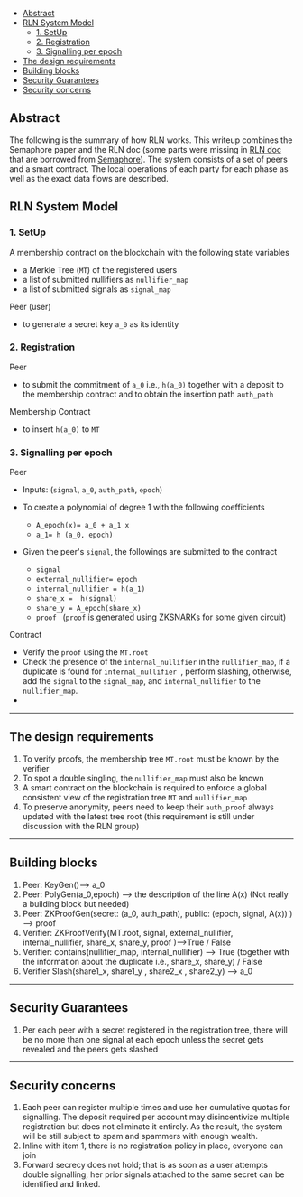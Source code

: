 - [Abstract](#abstract)
- [RLN System Model](#rln-system-model)
  - [1. SetUp](#1-setup)
  - [2. Registration](#2-registration)
  - [3. Signalling per epoch](#3-signalling-per-epoch)
- [The design requirements](#the-design-requirements)
- [Building blocks](#building-blocks)
- [Security Guarantees](#security-guarantees)
- [Security concerns](#security-concerns)
## Abstract

The following is the summary of how RLN works. This writeup combines the Semaphore paper and the RLN doc (some parts were missing in [RLN doc](https://hackmd.io/tMTLMYmTR5eynw2lwK9n1w?both) that are borrowed from [Semaphore](https://github.com/appliedzkp/semaphore/blob/master/spec/Semaphore%20Spec.pdf)).
The system consists of a set of peers and a smart contract. The local operations of each party for each phase as well as the exact data flows are described. 

## RLN System Model
### 1. SetUp

A membership contract on the blockchain with the following state variables
-  a Merkle Tree (`MT`) of the registered users 
- a list of submitted nullifiers as `nullifier_map`
- a list of submitted signals as `signal_map`

Peer (user)
-  to generate a secret key `a_0` as its identity

### 2. Registration

Peer

- to submit the commitment of `a_0`  i.e., `h(a_0)` together with a deposit to the membership contract and to obtain the insertion path `auth_path` 

Membership Contract

-  to insert `h(a_0)` to `MT`

### 3. Signalling per epoch
Peer
- Inputs: (`signal`, `a_0`, `auth_path`, `epoch`)
- To create a polynomial of degree 1 with the following coefficients

  - `A_epoch(x)= a_0 + a_1 x`
  - `a_1= h (a_0, epoch)`

- Given the peer's `signal`, the followings are submitted to the contract
  - `signal`
  - `external_nullifier= epoch`
  - `internal_nullifier = h(a_1) `
  - `share_x =  h(signal)`
  - `share_y = A_epoch(share_x)`
  - `proof ` (`proof` is generated using ZKSNARKs for some given circuit)

Contract 
- Verify the `proof` using the `MT.root`
- Check the presence of the `internal_nullifier` in the `nullifier_map`, if a duplicate is found for `internal_nullifier `, perform slashing, otherwise, add the `signal` to the `signal_map`, and `internal_nullifier` to the `nullifier_map`.
- 
------
## The design requirements

1. To verify proofs, the membership tree `MT.root` must be known by the verifier
2. To spot a double singling, the `nullifier_map` must also be known
3. A smart contract on the blockchain is required to enforce a global consistent view of the registration tree `MT` and `nullifier_map`
4. To preserve anonymity, peers need to keep their `auth_proof` always updated with the latest tree root (this requirement is still under discussion with the RLN group)

-------
## Building blocks

1. Peer: KeyGen()--> a_0
2. Peer: PolyGen(a_0,epoch) --> the description of the line A(x) (Not really a building block but needed)
3. Peer: ZKProofGen(secret: (a_0, auth_path), public: (epoch, signal, A(x)) ) --> proof
4. Verifier: ZKProofVerify(MT.root, signal, external_nullifier,  internal_nullifier, share_x, share_y, proof )-->True / False
5. Verifier: contains(nullifier_map, internal_nullifier) --> True (together with the information about the duplicate i.e., share_x, share_y) / False
6. Verifier Slash(share1_x, share1_y , share2_x , share2_y) --> a_0

--------
## Security Guarantees

1. Per each peer with a secret registered in the registration tree, there will be no more than one signal at each epoch unless the secret gets revealed and the peers gets slashed 
   
--------
## Security concerns

1. Each peer can register multiple times and use her cumulative quotas for signalling. The deposit required per account may disincentivize multiple registration but does not eliminate it entirely. As the result, the system will be still subject to spam and spammers with enough wealth.
2. Inline with item 1, there is no registration policy in place, everyone can join
3. Forward secrecy does not hold; that is as soon as a user attempts double signalling, her prior signals attached to the same secret can be identified and linked.